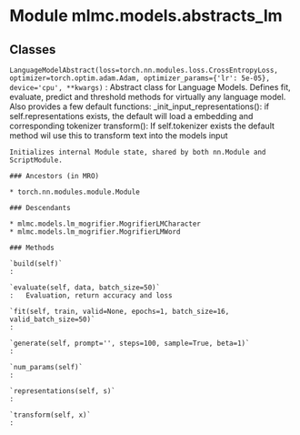 Module mlmc.models.abstracts_lm
===============================

Classes
-------

`LanguageModelAbstract(loss=torch.nn.modules.loss.CrossEntropyLoss, optimizer=torch.optim.adam.Adam, optimizer_params={'lr': 5e-05}, device='cpu', **kwargs)`
:   Abstract class for Language Models. Defines fit, evaluate, predict and threshold methods for virtually any
    language model.
    Also provides a few default functions:
        _init_input_representations(): if self.representations exists, the default will load a embedding and corresponding tokenizer
        transform(): If self.tokenizer exists the default method wil use this to transform text into the models input
    
    Initializes internal Module state, shared by both nn.Module and ScriptModule.

    ### Ancestors (in MRO)

    * torch.nn.modules.module.Module

    ### Descendants

    * mlmc.models.lm_mogrifier.MogrifierLMCharacter
    * mlmc.models.lm_mogrifier.MogrifierLMWord

    ### Methods

    `build(self)`
    :

    `evaluate(self, data, batch_size=50)`
    :   Evaluation, return accuracy and loss

    `fit(self, train, valid=None, epochs=1, batch_size=16, valid_batch_size=50)`
    :

    `generate(self, prompt='', steps=100, sample=True, beta=1)`
    :

    `num_params(self)`
    :

    `representations(self, s)`
    :

    `transform(self, x)`
    :